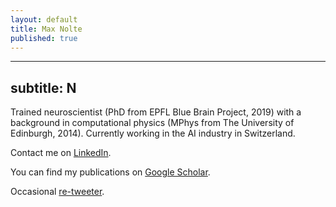 ```yaml
---
layout: default
title: Max Nolte
published: true
---
```

---
subtitle: N
---

Trained neuroscientist (PhD from EPFL Blue Brain Project, 2019) with a background in computational physics (MPhys from The University of Edinburgh, 2014). Currently working in the AI industry in Switzerland.

Contact me on [LinkedIn](https://www.linkedin.com/in/max-nolte/).

You can find my publications on [Google Scholar](https://scholar.google.com/citations?user=qGwEGKEAAAAJ&hl=en).

Occasional [re-tweeter](https://twitter.com/max_nolte_).
